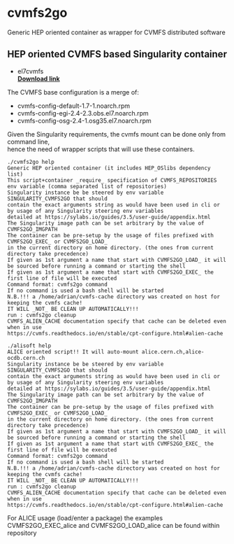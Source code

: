 # cvmfs2go
Generic HEP oriented container as wrapper for CVMFS distributed software

## HEP oriented CVMFS based Singularity container
* el7cvmfs   
[**Download link**](http://asevcenc.web.cern.ch/asevcenc/singularity/el7cvmfs)   

The CVMFS base configuration is a merge of:   
* cvmfs-config-default-1.7-1.noarch.rpm
* cvmfs-config-egi-2.4-2.3.obs.el7.noarch.rpm
* cvmfs-config-osg-2.4-1.osg35.el7.noarch.rpm
   

Given the Singularity requirements, the cvmfs mount can be done only from command line,   
hence the need of wrapper scripts that will use these containers.   
```
./cvmfs2go help
Generic HEP oriented container (it includes HEP_OSlibs dependency list)
This script+container _require_ specification of CVMFS_REPOSITORIES env variable (comma separated list of repositories)
Singularity instance be be steered by env variable SINGULARITY_CVMFS2GO that should
contain the exact arguments string as would have been used in cli or by usage of any Singularity steering env variables
detailed at https://sylabs.io/guides/3.5/user-guide/appendix.html
The Singularity image path can be set arbitrary by the value of CVMFS2GO_IMGPATH
The container can be pre-setup by the usage of files prefixed with CVMFS2GO_EXEC_ or CVMFS2GO_LOAD_
in the current directory on home directory. (the ones from current directory take precedence)
If given as 1st argument a name that start with CVMFS2GO_LOAD_ it will be sourced before running a command or starting the shell
If given as 1st argument a name that start with CVMFS2GO_EXEC_ the first line of file will be executed
Command format: cvmfs2go command
If no command is used a bash shell will be started
N.B.!!! a /home/adrian/cvmfs-cache directory was created on host for keeping the cvmfs cache!
IT WILL _NOT_ BE CLEAN UP AUTOMATICALLY!!!
run : cvmfs2go cleanup
CVMFS_ALIEN_CACHE documentation specify that cache can be deleted even when in use
https://cvmfs.readthedocs.io/en/stable/cpt-configure.html#alien-cache
```

```
./alisoft help
ALICE oriented script!! It will auto-mount alice.cern.ch,alice-ocdb.cern.ch
Singularity instance be be steered by env variable SINGULARITY_CVMFS2GO that should
contain the exact arguments string as would have been used in cli or by usage of any Singularity steering env variables
detailed at https://sylabs.io/guides/3.5/user-guide/appendix.html
The Singularity image path can be set arbitrary by the value of CVMFS2GO_IMGPATH
The container can be pre-setup by the usage of files prefixed with CVMFS2GO_EXEC_ or CVMFS2GO_LOAD_
in the current directory on home directory. (the ones from current directory take precedence)
If given as 1st argument a name that start with CVMFS2GO_LOAD_ it will be sourced before running a command or starting the shell
If given as 1st argument a name that start with CVMFS2GO_EXEC_ the first line of file will be executed
Command format: cvmfs2go command
If no command is used a bash shell will be started
N.B.!!! a /home/adrian/cvmfs-cache directory was created on host for keeping the cvmfs cache!
IT WILL _NOT_ BE CLEAN UP AUTOMATICALLY!!!
run : cvmfs2go cleanup
CVMFS_ALIEN_CACHE documentation specify that cache can be deleted even when in use
https://cvmfs.readthedocs.io/en/stable/cpt-configure.html#alien-cache
```
For ALICE usage (load/enter a package) the examples CVMFS2GO_EXEC_alice and CVMFS2GO_LOAD_alice
can be found within repository


